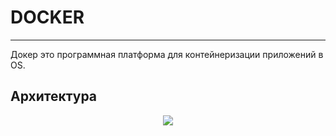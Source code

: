 # DOCKER
_ _ _
Докер это программная платформа для контейнеризации приложений в OS.

## Архитектура
<p align="center">
<image src="https://github.com/LLlMEJIb87/LINUX/blob/main/%D0%9A%D0%BE%D0%BD%D1%82%D0%B5%D0%B9%D0%BD%D0%B5%D1%80%D1%8B/%D0%9A%D0%B0%D1%80%D1%82%D0%B8%D0%BD%D0%BA%D0%B8/Docker_architektura.PNG">
</p>
